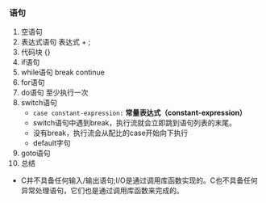 ### 语句
1. 空语句
2. 表达式语句  表达式 + ;
3. 代码块 {}
4. if语句
5. while语句  break continue
6. for语句
7. do语句	至少执行一次
8. switch语句 
   - `case constant-expression:` **常量表达式（constant-expression）**
   - switch语句中遇到break，执行流就会立即跳到语句列表的末尾。
   - 没有break，执行流会从配比的case开始向下执行
   - default字句
9. goto语句
10. 总结
   - C并不具备任何输入/输出语句;I/O是通过调用库函数实现的。C也不具备任何异常处理语句，它们也是通过调用库函数来完成的。
